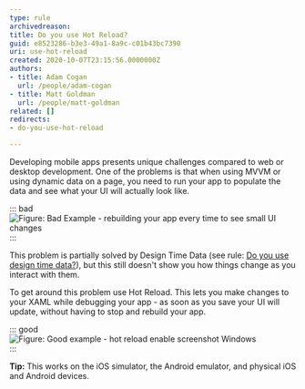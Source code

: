 ```yaml
---
type: rule
archivedreason: 
title: Do you use Hot Reload?
guid: e8523286-b3e3-49a1-8a9c-c01b43bc7390
uri: use-hot-reload
created: 2020-10-07T23:15:56.0000000Z
authors:
- title: Adam Cogan
  url: /people/adam-cogan
- title: Matt Goldman
  url: /people/matt-goldman
related: []
redirects:
- do-you-use-hot-reload

---
```


Developing mobile apps presents unique challenges compared to web or desktop development. One of the problems is that when using MVVM or using dynamic data on a page, you need to run your app to populate the data and see what your UI will actually look like.

<!--endintro-->


::: bad  
![Figure: Bad Example - rebuilding your app every time to see small UI changes](hot-reload-bad.png)  
:::

This problem is partially solved by Design Time Data (see rule: [Do you use design time data?](/use-design-time-data)), but this still doesn't show you how things change as you interact with them.

To get around this problem use Hot Reload. This lets you make changes to your XAML while debugging your app - as soon as you save your UI will update, without having to stop and rebuild your app.


::: good  
![Figure: Good example - hot reload enable screenshot Windows](hot-reload-good.png)  
:::

**Tip:** This works on the iOS simulator, the Android emulator, and physical iOS and Android devices.
